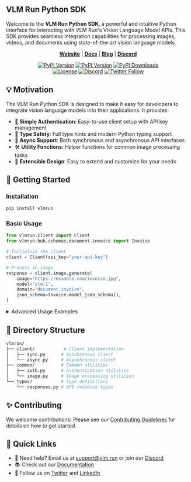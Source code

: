 ## VLM Run Python SDK

Welcome to the **VLM Run Python SDK**, a powerful and intuitive Python interface for interacting with VLM Run's Vision Language Model APIs. This SDK provides seamless integration capabilities for processing images, videos, and documents using state-of-the-art vision language models.

<p align="center">
<a href="https://vlm.run"><b>Website</b></a> | <a href="https://docs.vlm.run/"><b>Docs</b></a> | <a href="https://docs.vlm.run/blog"><b>Blog</b></a> | <a href="https://discord.gg/CCY8cYNC"><b>Discord</b></a>
</p>
<p align="center">
<a href="https://pypi.org/project/vlmrun/"><img alt="PyPI Version" src="https://badge.fury.io/py/vlmrun.svg"></a>
<a href="https://pypi.org/project/vlmrun/"><img alt="PyPI Version" src="https://img.shields.io/pypi/pyversions/vlmrun"></a>
<a href="https://www.pepy.tech/projects/vlmrun"><img alt="PyPI Downloads" src="https://img.shields.io/pypi/dm/vlmrun"></a><br>
<a href="https://github.com/vlm-run/vlmrun-python-sdk/blob/main/LICENSE"><img alt="License" src="https://img.shields.io/github/license/vlm-run/vlmrun-python-sdk.svg"></a>
<a href="https://discord.gg/4jgyECY4rq"><img alt="Discord" src="https://img.shields.io/badge/discord-chat-purple?color=%235765F2&label=discord&logo=discord"></a>
<a href="https://twitter.com/vlmrun"><img alt="Twitter Follow" src="https://img.shields.io/twitter/follow/vlmrun.svg?style=social&logo=twitter"></a>
</p>

## 💡 Motivation

The VLM Run Python SDK is designed to make it easy for developers to integrate vision language models into their applications. It provides:

- 🔑 **Simple Authentication**: Easy-to-use client setup with API key management
- 🎯 **Type Safety**: Full type hints and modern Python typing support
- 🔄 **Async Support**: Both synchronous and asynchronous API interfaces
- 🛠️ **Utility Functions**: Helper functions for common image processing tasks
- 🔌 **Extensible Design**: Easy to extend and customize for your needs

## 🚀 Getting Started

### Installation

```bash
pip install vlmrun
```

### Basic Usage

```python
from vlmrun.client import Client
from vlmrun.hub.schemas.document.invoice import Invoice

# Initialize the client
client = Client(api_key="your-api-key")

# Process an image
response = client.image.generate(
    image="https://example.com/invoice.jpg",
    model="vlm-1",
    domain="document.invoice",
    json_schema=Invoice.model_json_schema(),
)
```

<details>
<summary>Advanced Usage Examples</summary>

### Image Utilities

```python
from vlmrun.common.image import encode_image, download_image
from PIL import Image

# Convert image to base64 or binary
image = Image.open("image.jpg")
base64_str = encode_image(image, format="PNG")  # or format="JPEG"
binary_data = encode_image(image, format="binary")

# Download image from URL
image = download_image("https://example.com/image.jpg")
```

### Async Client

```python
from vlmrun.client import AsyncClient

async def process_image():
    client = AsyncClient(api_key="your-api-key")
    response = await client.image.generate(
        image="https://example.com/image.jpg",
        model="vlm-1",
        domain="document.invoice"
    )
    return response
```

</details>

## 📂 Directory Structure

```bash
vlmrun/
├── client/           # Client implementation
│   ├── sync.py      # Synchronous client
│   └── async.py     # Asynchronous client
├── common/          # Common utilities
│   ├── auth.py      # Authentication utilities
│   └── image.py     # Image processing utilities
└── types/           # Type definitions
    └── responses.py # API response types
```

## ✨ Contributing

We welcome contributions! Please see our [Contributing Guidelines](CONTRIBUTING.md) for details on how to get started.

## 🔗 Quick Links

* 💬 Need help? Email us at [support@vlm.run](mailto:support@vlm.run) or join our [Discord](https://discord.gg/4jgyECY4rq)
* 📚 Check out our [Documentation](https://docs.vlm.run/)
* 📣 Follow us on [Twitter](https://x.com/vlmrun) and [LinkedIn](https://www.linkedin.com/company/vlm-run)
